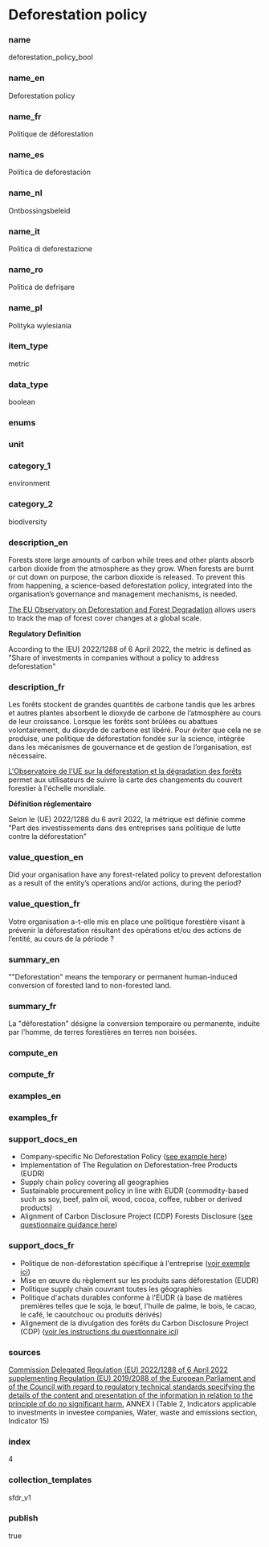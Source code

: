 # Deforestation policy

### name

deforestation_policy_bool

### name_en

Deforestation policy

### name_fr

Politique de déforestation

### name_es

Política de deforestación

### name_nl

Ontbossingsbeleid

### name_it

Politica di deforestazione

### name_ro

Politica de defrișare

### name_pl

Polityka wylesiania

### item_type

metric

### data_type

boolean

### enums



### unit



### category_1

environment

### category_2

biodiversity

### description_en

Forests store large amounts of carbon while trees and other plants absorb carbon dioxide from the atmosphere as they grow. When forests are burnt or cut down on purpose, the carbon dioxide is released. To prevent this from happening, a science-based deforestation policy, integrated into the organisation’s governance and management mechanisms, is needed.

[The EU Observatory on Deforestation and Forest Degradation](https://forest-observatory.ec.europa.eu/)
allows users to track the map of forest cover changes at a global scale. 

**Regulatory Definition**

According to the (EU) 2022/1288 of 6 April 2022, the metric is defined as 
"Share of investments in companies without a policy to address deforestation"


### description_fr

Les forêts stockent de grandes quantités de carbone tandis que les arbres et autres plantes absorbent le dioxyde de carbone de l’atmosphère au cours de leur croissance. Lorsque les forêts sont brûlées ou abattues volontairement, du dioxyde de carbone est libéré. Pour éviter que cela ne se produise, une politique de déforestation fondée sur la science, intégrée dans les mécanismes de gouvernance et de gestion de l’organisation, est nécessaire.

[L'Observatoire de l'UE sur la déforestation et la dégradation des forêts](https://forest-observatory.ec.europa.eu/)
permet aux utilisateurs de suivre la carte des changements du couvert forestier à l'échelle mondiale.

**Définition réglementaire**

Selon le (UE) 2022/1288 du 6 avril 2022, la métrique est définie comme "Part des investissements dans des entreprises sans politique de lutte contre la
déforestation"

### value_question_en

Did your organisation have any forest-related policy to prevent deforestation
as a result of the entity’s operations and/or actions, during the period?

### value_question_fr


Votre organisation a-t-elle mis en place une politique forestière visant à prévenir la déforestation résultant des opérations et/ou des actions de l’entité, au cours de la période ?

### summary_en

""Deforestation" means the temporary or permanent human-induced conversion of forested land to non-forested land.

### summary_fr

La "déforestation" désigne la conversion temporaire ou permanente, induite par l'homme, de terres forestières en terres non boisées.

### compute_en



### compute_fr



### examples_en



### examples_fr



### support_docs_en

- Company-specific No Deforestation Policy ([see example here](https://www.colgatepalmolive.com/en-us/sustainability/our-sustainability-policies/no-deforestation))
- Implementation of The Regulation on Deforestation-free Products (EUDR) 
- Supply chain policy covering all geographies
- Sustainable procurement policy in line with EUDR (commodity-based such as soy, beef, palm oil, wood, cocoa, coffee, rubber or derived products)
- Alignment of Carbon Disclosure Project (CDP) Forests Disclosure ([see questionnaire guidance here](https://cdn.cdp.net/cdp-production/cms/guidance_docs/pdfs/000/004/406/original/2023_CDP_Bite-Sized_Forests_Guidance_for_New_Disclosers.pdf))


### support_docs_fr

- Politique de non-déforestation spécifique à l'entreprise ([voir exemple ici](https://www.colgatepalmolive.com/en-us/sustainability/our-sustainability-policies/no-deforestation))
- Mise en œuvre du règlement sur les produits sans déforestation (EUDR)
- Politique supply chain couvrant toutes les géographies
- Politique d'achats durables conforme à l'EUDR (à base de matières premières telles que le soja, le bœuf, l'huile de palme, le bois, le cacao, le café, le caoutchouc ou produits dérivés)
- Alignement de la divulgation des forêts du Carbon Disclosure Project (CDP) ([voir les instructions du questionnaire ici](https://cdn.cdp.net/cdp-production/cms/guidance_docs/pdfs/000/004/406/original/2023_CDP_Bite-Sized_Forests_Guidance_for_New_Disclosers.pdf))


### sources

[Commission Delegated Regulation (EU) 2022/1288 of 6 April 2022 supplementing Regulation (EU) 2019/2088 of the European Parliament and of the Council with regard to regulatory technical standards specifying the details of the content and presentation of the information in relation to the principle of do no significant harm.](https://eur-lex.europa.eu/eli/reg_del/2022/1288/oj)
ANNEX I (Table 2, Indicators applicable to investments in investee companies, Water, waste and emissions section, Indicator 15)
            
### index

4

### collection_templates

sfdr_v1

### publish

true
